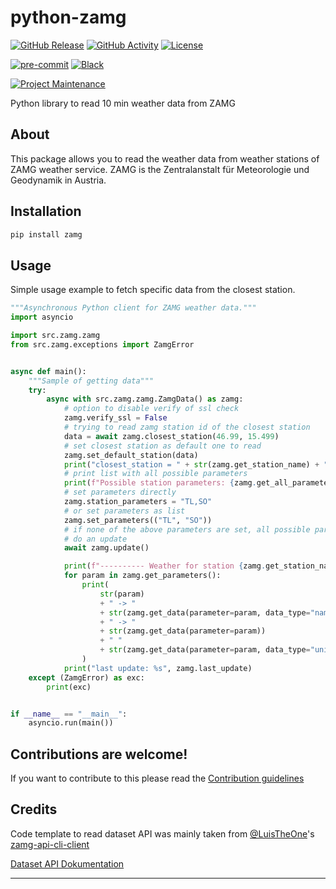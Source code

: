# python-zamg

[![GitHub Release][releases-shield]][releases]
[![GitHub Activity][commits-shield]][commits]
[![License][license-shield]](LICENSE)

[![pre-commit][pre-commit-shield]][pre-commit]
[![Black][black-shield]][black]

[![Project Maintenance][maintenance-shield]][user_profile]

Python library to read 10 min weather data from ZAMG

## About

This package allows you to read the weather data from weather stations of ZAMG weather service.
ZAMG is the Zentralanstalt für Meteorologie und Geodynamik in Austria.

## Installation

```bash
pip install zamg
```

## Usage

Simple usage example to fetch specific data from the closest station.

```python
"""Asynchronous Python client for ZAMG weather data."""
import asyncio

import src.zamg.zamg
from src.zamg.exceptions import ZamgError


async def main():
    """Sample of getting data"""
    try:
        async with src.zamg.zamg.ZamgData() as zamg:
            # option to disable verify of ssl check
            zamg.verify_ssl = False
            # trying to read zamg station id of the closest station
            data = await zamg.closest_station(46.99, 15.499)
            # set closest station as default one to read
            zamg.set_default_station(data)
            print("closest_station = " + str(zamg.get_station_name) + " / " + str(data))
            # print list with all possible parameters
            print(f"Possible station parameters: {zamg.get_all_parameters()}")
            # set parameters directly
            zamg.station_parameters = "TL,SO"
            # or set parameters as list
            zamg.set_parameters(("TL", "SO"))
            # if none of the above parameters are set, all possible parameters are read
            # do an update
            await zamg.update()

            print(f"---------- Weather for station {zamg.get_station_name} ({data})")
            for param in zamg.get_parameters():
                print(
                    str(param)
                    + " -> "
                    + str(zamg.get_data(parameter=param, data_type="name"))
                    + " -> "
                    + str(zamg.get_data(parameter=param))
                    + " "
                    + str(zamg.get_data(parameter=param, data_type="unit"))
                )
            print("last update: %s", zamg.last_update)
    except (ZamgError) as exc:
        print(exc)


if __name__ == "__main__":
    asyncio.run(main())

```

## Contributions are welcome!

If you want to contribute to this please read the [Contribution guidelines](https://github.com/killer0071234/python-zamg/blob/master/CONTRIBUTING.md)

## Credits

Code template to read dataset API was mainly taken from [@LuisTheOne](https://github.com/LuisThe0ne)'s [zamg-api-cli-client][zamg_api_cli_client]

[Dataset API Dokumentation][dataset_api_doc]

---

[black]: https://github.com/psf/black
[black-shield]: https://img.shields.io/badge/code%20style-black-000000.svg?style=for-the-badge
[commits-shield]: https://img.shields.io/github/commit-activity/y/killer0071234/python-zamg.svg?style=for-the-badge
[commits]: https://github.com/killer0071234/python-zamg/commits/main
[license-shield]: https://img.shields.io/github/license/killer0071234/python-zamg.svg?style=for-the-badge
[maintenance-shield]: https://img.shields.io/badge/maintainer-@killer0071234-blue.svg?style=for-the-badge
[pre-commit]: https://github.com/pre-commit/pre-commit
[pre-commit-shield]: https://img.shields.io/badge/pre--commit-enabled-brightgreen?style=for-the-badge
[releases-shield]: https://img.shields.io/github/release/killer0071234/python-zamg.svg?style=for-the-badge
[releases]: https://github.com/killer0071234/python-zamg/releases
[user_profile]: https://github.com/killer0071234
[zamg_api_cli_client]: https://github.com/LuisThe0ne/zamg-api-cli-client
[dataset_api_doc]: https://dataset.api.hub.zamg.ac.at/v1/docs/index.html
